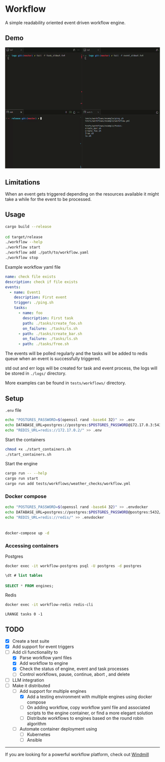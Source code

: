 # Workflow

A simple readability oriented event driven workflow engine.
## Demo
![](./demo.gif)

## Limitations

When an event gets triggered depending on the resources available it might take a while for the event to be processed.

## Usage

```bash
cargo build --release

cd target/release
./workflow --help
./workflow start
./workflow add ./path/to/workflow.yaml
./workflow stop

```

Example workflow yaml file

```yaml
name: check file exists
description: check if file exists
events:
  - name: Event1
    description: First event
    trigger: ./ping.sh
    tasks:
      - name: foo
        description: First task
        path: ./tasks/create_foo.sh
        on_failure: ./tasks/ls.sh
      - path: ./tasks/create_bar.sh
        on_failure: ./tasks/ls.sh
      - path: ./tasks/free.sh
```

The events will be polled regularly and the tasks will be added to redis queue when an event is successfully triggered.

std out and err logs will be created for task and event process, the logs will be stored in `./logs/` directory.

More examples can be found in `tests/workflows/` directory.

## Setup

`.env` file

```bash
echo "POSTGRES_PASSWORD=$(openssl rand -base64 32)" >> .env
echo DATABASE_URL=postgres://postgres:$POSTGRES_PASSWORD@172.17.0.3:5432/postgres >> .env
echo "REDIS_URL=redis://172.17.0.2/" >> .env
```

Start the containers

```bash
chmod +x ./start_containers.sh
./start_containers.sh
```

Start the engine
```bash
cargo run -- --help
cargo run start
cargo run add tests/workflows/weather_checks/workflow.yml
```

### Docker compose

```bash
echo "POSTGRES_PASSWORD=$(openssl rand -base64 32)" >> .envdocker
echo DATABASE_URL=postgres://postgres:$POSTGRES_PASSWORD@postgres:5432/postgres >> .envdocker
echo "REDIS_URL=redis://redis/" >> .envdocker


docker-compose up -d
```


### Accessing containers

Postgres

```bash
docker exec -it workflow-postgres psql -U postgres -d postgres
```

```sql
\dt # list tables

SELECT * FROM engines;
```

Redis

```bash
docker exec -it workflow-redis redis-cli
```

```redis
LRANGE tasks 0 -1
```

## TODO
- [x] Create a test suite
- [x] Add support for event triggers
- [ ] Add cli functionality to 
  - [x] Parse workflow yaml files
  - [x] Add workflow to engine 
  - [x] Check the status of engine, event and task processes
  - [ ] Control workflows, pause, continue, abort , and delete
- [ ] LLM integration
- [ ] Make it distributed
  - [ ] Add support for multiple engines
    - [x] Add a testing environment with multiple engines using docker compose
    - [ ] On adding workflow, copy workflow yaml file and associated scripts to the engine container, or find a more elegant solution
    - [ ] Distribute workflows to engines based on the round robin algorithm
  - [ ] Automate container deployment using
    - [ ] Kubernetes
    - [ ] Ansible

---

If you are looking for a powerful workflow platform, check out [Windmill](https://github.com/windmill-labs/windmill)